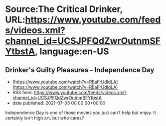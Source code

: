 # Source:The Critical Drinker, URL:https://www.youtube.com/feeds/videos.xml?channel_id=UCSJPFQdZwrOutnmSFYtbstA, language:en-US

## Drinker's Guilty Pleasures - Independence Day
 - [https://www.youtube.com/watch?v=REaFrUdldLA](https://www.youtube.com/watch?v=REaFrUdldLA)
 - RSS feed: https://www.youtube.com/feeds/videos.xml?channel_id=UCSJPFQdZwrOutnmSFYtbstA
 - date published: 2021-07-05 00:00:00+00:00

Independence Day is one of those movies you just can't help but enjoy. It certainly isn't high art, but who cares?

